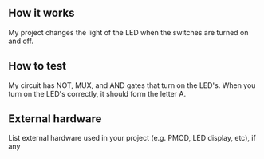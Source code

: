 <!---

This file is used to generate your project datasheet. Please fill in the information below and delete any unused
sections.

You can also include images in this folder and reference them in the markdown. Each image must be less than
512 kb in size, and the combined size of all images must be less than 1 MB.
-->

## How it works

My project changes the light of the LED when the switches are turned on and off.

## How to test

My circuit has NOT, MUX, and AND gates that turn on the LED's. When you turn on the LED's correctly, it should form the letter A.

## External hardware

List external hardware used in your project (e.g. PMOD, LED display, etc), if any
